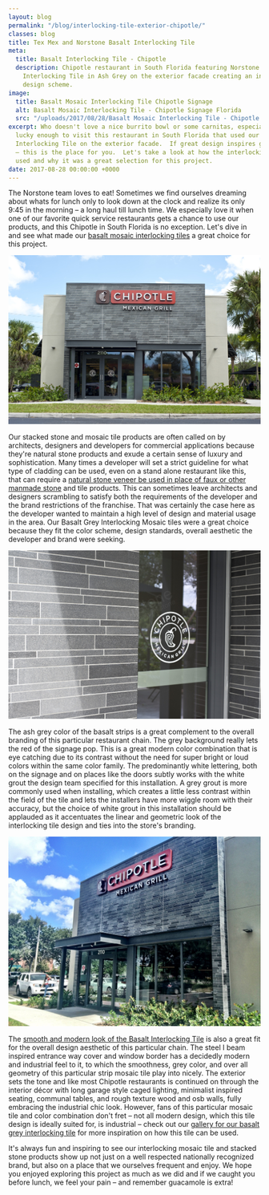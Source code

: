 ```yaml
---
layout: blog
permalink: "/blog/interlocking-tile-exterior-chipotle/"
classes: blog
title: Tex Mex and Norstone Basalt Interlocking Tile
meta:
  title: Basalt Interlocking Tile - Chipotle
  description: Chipotle restaurant in South Florida featuring Norstone Basalt Mosaic
    Interlocking Tile in Ash Grey on the exterior facade creating an industrial grey
    design scheme.
image:
  title: Basalt Mosaic Interlocking Tile Chipotle Signage
  alt: Basalt Mosaic Interlocking Tile - Chipotle Signage Florida
  src: "/uploads/2017/08/28/Basalt Mosaic Interlocking Tile - Chipotle Signage Florida.jpg"
excerpt: Who doesn't love a nice burrito bowl or some carnitas, especially if you're
  lucky enough to visit this restaurant in South Florida that used our Basalt Mosaic
  Interlocking Tile on the exterior facade.  If great design inspires great hunger
  – this is the place for you.  Let's take a look at how the interlocking tile was
  used and why it was a great selection for this project.
date: 2017-08-28 00:00:00 +0000
---
```



The Norstone team loves to eat!  Sometimes we find ourselves dreaming about whats for lunch only to look down at the clock and realize its only 9:45 in the morning – a long haul till lunch time.  We especially love it when one of our favorite quick service restaurants gets a chance to use our products, and this Chipotle in South Florida is no exception.  Let's dive in and see what made our [basalt mosaic interlocking tiles](https://www.norstoneusa.com/products/modern-wall-tile/) a great choice for this project.

![Basalt Mosaic Interlocking Tile on Exterior of Chipotle in Florida](/uploads/2017/08/28/Basalt%20Mosaic%20Interlocking%20Tile%20-%20Chipotle%20Florida.jpg)

Our stacked stone and mosaic tile products are often called on by architects, designers and developers for commercial applications because they're natural stone products and exude a certain sense of luxury and sophistication.  Many times a developer will set a strict guideline for what type of cladding can be used, even on a stand alone restaurant like this, that can require a [natural stone veneer be used in place of faux or other manmade stone](https://www.norstoneusa.com/blog/real-stone-vs-faux-norstone-industry-series/) and tile products.  This can sometimes leave architects and designers scrambling to satisfy both the requirements of the developer and the brand restrictions of the franchise.  That was certainly the case here as the developer wanted to maintain a high level of design and material usage in the area.  Our Basalt Grey Interlocking Mosaic tiles were a great choice because they fit the color scheme, design standards, overall aesthetic the developer and brand were seeking.

![Basalt Mosaic Interlocking Tile with White Grout complementing Chipotle Logo](/uploads/2017/08/28/Basalt%20Mosaic%20Interlocking%20Tile%20-%20Chipotle%20Door%20Florida-1.jpg)

The ash grey color of the basalt strips is a great complement to the overall branding of this particular restaurant chain.  The grey background really lets the red of the signage pop.  This is a great modern color combination that is eye catching due to its contrast without the need for super bright or loud colors within the same color family.  The predominantly white lettering, both on the signage and on places like the doors subtly works with the white grout the design team specified for this installation.  A grey grout is more commonly used when installing, which creates a little less contrast within the field of the tile and lets the installers have more wiggle room with their accuracy, but the choice of white grout in this installation should be applauded as it accentuates the linear and geometric look of the interlocking tile design and ties into the store's branding.

![Basalt Mosaic Interlocking Tile adding to industrial look of steel i beam facade at Chipotle in Florida](/uploads/2017/08/28/Exterior%20Basalt%20Mosaic%20Interlocking%20Tile%20-%20Chipotle%20Florida-1.JPG)

The [smooth and modern look of the Basalt Interlocking Tile](https://www.norstoneusa.com/blog/design-trends-when-it-comes-to-stone-smooth-is-in/) is also a great fit for the overall design aesthetic of this particular chain.  The steel I beam inspired entrance way cover and window border has a decidedly modern and industrial feel to it, to which the smoothness, grey color, and over all geometry of this particular strip mosaic tile play into nicely.  The exterior sets the tone and like most Chipotle restaurants is continued on through the interior décor with long garage style caged lighting, minimalist inspired seating, communal tables, and rough texture wood and osb walls, fully embracing the industrial chic look.  However, fans of this particular mosaic tile and color combination don't fret – not all modern design, which this tile design is ideally suited for, is industrial – check out our [gallery for our basalt grey interlocking tile](https://www.norstoneusa.com/gallery/basalt-il-tiles/grey/) for more inspiration on how this tile can be used.

It's always fun and inspiring to see our interlocking mosaic tile and stacked stone products show up not just on a well respected nationally recognized brand, but also on a place that we ourselves frequent and enjoy.  We hope you enjoyed exploring this project as much as we did and if we caught you before lunch, we feel your pain – and remember guacamole is extra!